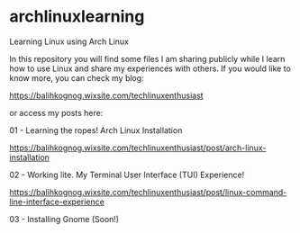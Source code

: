 # archlinuxlearning
Learning Linux using Arch Linux

In this repository you will find some files I am sharing publicly while I learn how to use Linux and share my experiences with others. If you would like to know more, you can check my blog:

https://balihkognog.wixsite.com/techlinuxenthusiast

or access my posts here:

01 - Learning the ropes! Arch Linux Installation

https://balihkognog.wixsite.com/techlinuxenthusiast/post/arch-linux-installation

02 - Working lite. My Terminal User Interface (TUI) Experience!

https://balihkognog.wixsite.com/techlinuxenthusiast/post/linux-command-line-interface-experience

03 - Installing Gnome (Soon!)
